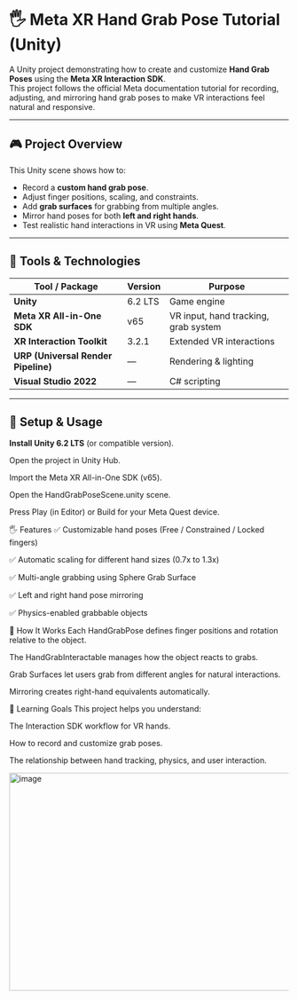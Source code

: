 # 🖐️ Meta XR Hand Grab Pose Tutorial (Unity)

A Unity project demonstrating how to create and customize **Hand Grab Poses** using the **Meta XR Interaction SDK**.  
This project follows the official Meta documentation tutorial for recording, adjusting, and mirroring hand grab poses to make VR interactions feel natural and responsive.

---

## 🎮 Project Overview

This Unity scene shows how to:
- Record a **custom hand grab pose**.
- Adjust finger positions, scaling, and constraints.
- Add **grab surfaces** for grabbing from multiple angles.
- Mirror hand poses for both **left and right hands**.
- Test realistic hand interactions in VR using **Meta Quest**.

---

## 🧰 Tools & Technologies

| Tool / Package | Version | Purpose |
|----------------|----------|----------|
| **Unity** | 6.2 LTS | Game engine |
| **Meta XR All-in-One SDK** | v65 | VR input, hand tracking, grab system |
| **XR Interaction Toolkit** | 3.2.1 | Extended VR interactions |
| **URP (Universal Render Pipeline)** | — | Rendering & lighting |
| **Visual Studio 2022** | — | C# scripting |

---

## 🚀 Setup & Usage

 **Install Unity 6.2 LTS** (or compatible version).

Open the project in Unity Hub.

Import the Meta XR All-in-One SDK (v65).

Open the HandGrabPoseScene.unity scene.

Press Play (in Editor) or Build for your Meta Quest device.

🖐️ Features
✅ Customizable hand poses (Free / Constrained / Locked fingers)

✅ Automatic scaling for different hand sizes (0.7x to 1.3x)

✅ Multi-angle grabbing using Sphere Grab Surface

✅ Left and right hand pose mirroring

✅ Physics-enabled grabbable objects

🧩 How It Works
Each HandGrabPose defines finger positions and rotation relative to the object.

The HandGrabInteractable manages how the object reacts to grabs.

Grab Surfaces let users grab from different angles for natural interactions.

Mirroring creates right-hand equivalents automatically.

🧠 Learning Goals
This project helps you understand:

The Interaction SDK workflow for VR hands.

How to record and customize grab poses.

The relationship between hand tracking, physics, and user interaction.



<img width="777" height="393" alt="image" src="https://github.com/user-attachments/assets/212239e9-b8bb-441f-93fc-a818fc6ca75c" />


